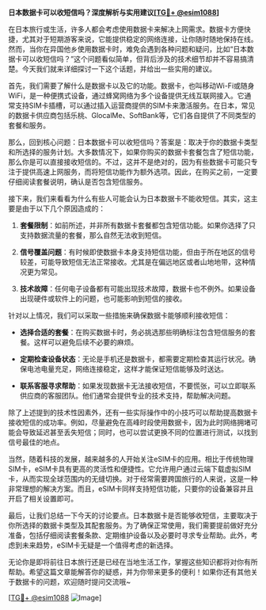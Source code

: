 **日本数据卡可以收短信吗？深度解析与实用建议[[TG💪+ @esim1088](https://t.me/s/esim1088)]**

在日本旅行或生活，许多人都会考虑使用数据卡来解决上网需求。数据卡方便快捷，尤其对于短期游客来说，它能提供稳定的网络连接，让你随时随地保持在线。然而，当你在异国他乡使用数据卡时，难免会遇到各种问题和疑问，比如“日本数据卡可以收短信吗？”这个问题看似简单，但背后涉及的技术细节却并不容易搞清楚。今天我们就来详细探讨一下这个话题，并给出一些实用的建议。

首先，我们需要了解什么是数据卡以及它的功能。数据卡，也叫移动Wi-Fi或随身WiFi，是一种便携式设备，通过蜂窝网络为多个设备提供无线互联网接入。它通常支持SIM卡插槽，可以通过插入运营商提供的SIM卡来激活服务。在日本，常见的数据卡供应商包括乐桃、GlocalMe、SoftBank等，它们各自提供了不同类型的套餐和服务。

那么，回到核心问题：日本数据卡可以收短信吗？答案是：取决于你的数据卡类型和所选择的服务计划。大多数情况下，如果你购买的数据卡套餐包含了短信功能，那么你是可以直接接收短信的。不过，这并不是绝对的，因为有些数据卡可能只专注于提供高速上网服务，而将短信功能作为额外选项。因此，在购买之前，一定要仔细阅读套餐说明，确认是否包含短信服务。

接下来，我们来看看为什么有些人可能会认为日本数据卡不能收短信。其实，这主要是由于以下几个原因造成的：

1. **套餐限制**：如前所述，并非所有数据卡套餐都包含短信功能。如果你选择了只支持数据流量的套餐，那么自然无法收到短信。
   
2. **信号覆盖问题**：有时候即使数据卡本身支持短信功能，但由于所在地区的信号较差，可能导致短信无法正常接收。尤其是在偏远地区或者山地地带，这种情况更为常见。

3. **技术故障**：任何电子设备都有可能出现技术故障，数据卡也不例外。如果设备出现硬件或软件上的问题，也可能影响到短信的接收。

针对以上情况，我们可以采取一些措施来确保数据卡能够顺利接收短信：

- **选择合适的套餐**：在购买数据卡时，务必挑选那些明确标注包含短信服务的套餐。这样可以避免后续不必要的麻烦。
  
- **定期检查设备状态**：无论是手机还是数据卡，都需要定期检查其运行状况。确保电池电量充足，网络连接稳定，这样才能保证短信能够及时送达。

- **联系客服寻求帮助**：如果发现数据卡无法接收短信，不要慌张，可以立即联系供应商的客服团队。他们通常会提供专业的技术支持，帮助解决问题。

除了上述提到的技术性因素外，还有一些实际操作中的小技巧可以帮助提高数据卡接收短信的成功率。例如，尽量避免在高峰时段使用数据卡，因为此时网络拥堵可能会导致延迟甚至丢失短信；同时，也可以尝试更换不同的位置进行测试，以找到信号最佳的地点。

当然，随着科技的发展，越来越多的人开始关注eSIM卡的应用。相比于传统物理SIM卡，eSIM卡具有更高的灵活性和便捷性。它允许用户通过云端下载虚拟SIM卡，从而实现全球范围内的无缝切换。对于经常需要跨国旅行的人来说，这是一种非常理想的解决方案。而且，eSIM卡同样支持短信功能，只要你的设备兼容并且开启了相关设置即可。

最后，让我们总结一下今天的讨论要点。日本数据卡是否能够收短信，主要取决于你所选择的数据卡类型及其配套服务。为了确保正常使用，我们需要提前做好充分准备，包括仔细阅读套餐条款、定期维护设备以及必要时寻求专业帮助。此外，考虑到未来趋势，eSIM卡无疑是一个值得考虑的新选择。

无论你是即将前往日本旅行还是已经在当地生活工作，掌握这些知识都将对你有所帮助。希望这篇文章能解答你的疑惑，并为你带来更多的便利！如果你还有其他关于数据卡的问题，欢迎随时提问交流哦~

[[TG💪+ @esim1088](https://t.me/s/esim1088) ![Image](https://i.postimg.cc/4NQfJmqS/Snipaste-2025-05-13-00-14-12.png)]